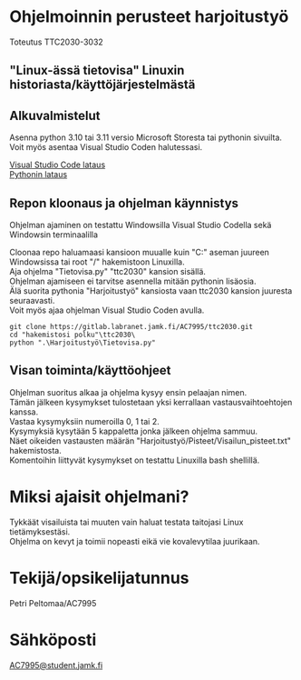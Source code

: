 # Ohjelmoinnin perusteet harjoitustyö

Toteutus TTC2030-3032

## "Linux-ässä tietovisa" Linuxin historiasta/käyttöjärjestelmästä

## Alkuvalmistelut

Asenna python 3.10 tai 3.11 versio Microsoft Storesta tai pythonin sivuilta.<br />
Voit myös asentaa Visual Studio Coden halutessasi.<br />

[Visual Studio Code lataus](https://code.visualstudio.com/)<br />
[Pythonin lataus](https://www.python.org/downloads/) 

## Repon kloonaus ja ohjelman käynnistys

Ohjelman ajaminen on testattu Windowsilla Visual Studio Codella sekä Windowsin terminaalilla 

Cloonaa repo haluamaasi kansioon muualle kuin "C:" aseman juureen Windowsissa tai root "/" hakemistoon Linuxilla.<br />
Aja ohjelma "Tietovisa.py" "ttc2030" kansion sisällä.<br />
Ohjelman ajamiseen ei tarvitse asennella mitään pythonin lisäosia.<br />
Älä suorita pythonia "Harjoitustyö" kansiosta vaan ttc2030 kansion juuresta seuraavasti.<br />
Voit myös ajaa ohjelman Visual Studio Coden avulla.<br />


```
git clone https://gitlab.labranet.jamk.fi/AC7995/ttc2030.git
cd "hakemistosi polku"\ttc2030\
python ".\Harjoitustyö\Tietovisa.py"
```

## Visan toiminta/käyttöohjeet

Ohjelman suoritus alkaa ja ohjelma kysyy ensin pelaajan nimen.<br />
Tämän jälkeen kysymykset tulostetaan yksi kerrallaan vastausvaihtoehtojen kanssa.<br />
Vastaa kysymyksiin numeroilla 0, 1 tai 2.<br />
Kysymyksiä kysytään 5 kappaletta jonka jälkeen ohjelma sammuu.<br />
Näet oikeiden vastausten määrän "Harjoitustyö/Pisteet/Visailun_pisteet.txt" hakemistosta.<br />
Komentoihin liittyvät kysymykset on testattu Linuxilla bash shellillä.

# Miksi ajaisit ohjelmani?

Tykkäät visailuista tai muuten vain haluat testata taitojasi Linux tietämyksestäsi.<br />
Ohjelma on kevyt ja toimii nopeasti eikä vie kovalevytilaa juurikaan.<br />

# Tekijä/opsikelijatunnus

Petri Peltomaa/AC7995

# Sähköposti

AC7995@student.jamk.fi